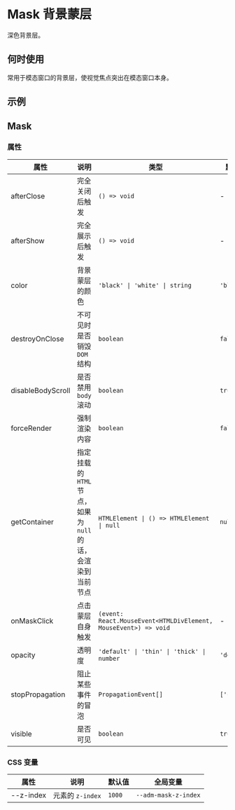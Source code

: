 # Mask 背景蒙层

深色背景层。

## 何时使用

常用于模态窗口的背景层，使视觉焦点突出在模态窗口本身。

## 示例

<code src="./demos/demo1.tsx"></code>

## Mask

### 属性

| 属性 | 说明 | 类型 | 默认值 |
| --- | --- | --- | --- |
| afterClose | 完全关闭后触发 | `() => void` | - |
| afterShow | 完全展示后触发 | `() => void` | - |
| color | 背景蒙层的颜色 | `'black' \| 'white' \| string` | `'black'` |
| destroyOnClose | 不可见时是否销毁 `DOM` 结构 | `boolean` | `false` |
| disableBodyScroll | 是否禁用 `body` 滚动 | `boolean` | `true` |
| forceRender | 强制渲染内容 | `boolean` | `false` |
| getContainer | 指定挂载的 `HTML` 节点，如果为 `null` 的话，会渲染到当前节点 | `HTMLElement \| () => HTMLElement \| null` | `null` |
| onMaskClick | 点击蒙层自身触发 | `(event: React.MouseEvent<HTMLDivElement, MouseEvent>) => void` | - |
| opacity | 透明度 | `'default' \| 'thin' \| 'thick' \| number` | `'default'` |
| stopPropagation | 阻止某些事件的冒泡 | `PropagationEvent[]` | `['click']` |
| visible | 是否可见 | `boolean` | `true` |

### CSS 变量

| 属性      | 说明             | 默认值 | 全局变量             |
| --------- | ---------------- | ------ | -------------------- |
| --z-index | 元素的 `z-index` | `1000` | `--adm-mask-z-index` |
